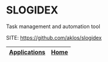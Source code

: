 # SLOGIDEX

 Task management and automation tool

 SITE: https://github.com/aklos/slogidex

 | [Applications](https://portable-linux-apps.github.io/apps.html) | [Home](https://portable-linux-apps.github.io)
 | --- | --- |
